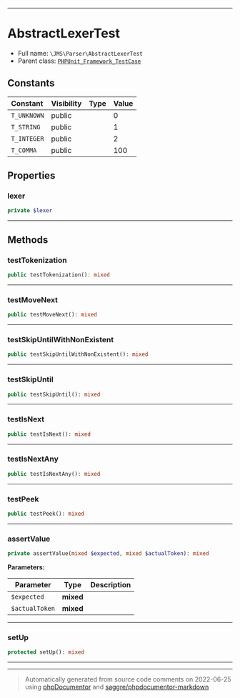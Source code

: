 ***

# AbstractLexerTest





* Full name: `\JMS\Parser\AbstractLexerTest`
* Parent class: [`PHPUnit_Framework_TestCase`](../../PHPUnit_Framework_TestCase.md)


## Constants

| Constant | Visibility | Type | Value |
|:---------|:-----------|:-----|:------|
|`T_UNKNOWN`|public| |0|
|`T_STRING`|public| |1|
|`T_INTEGER`|public| |2|
|`T_COMMA`|public| |100|

## Properties


### lexer



```php
private $lexer
```






***

## Methods


### testTokenization



```php
public testTokenization(): mixed
```











***

### testMoveNext



```php
public testMoveNext(): mixed
```











***

### testSkipUntilWithNonExistent



```php
public testSkipUntilWithNonExistent(): mixed
```











***

### testSkipUntil



```php
public testSkipUntil(): mixed
```











***

### testIsNext



```php
public testIsNext(): mixed
```











***

### testIsNextAny



```php
public testIsNextAny(): mixed
```











***

### testPeek



```php
public testPeek(): mixed
```











***

### assertValue



```php
private assertValue(mixed $expected, mixed $actualToken): mixed
```








**Parameters:**

| Parameter | Type | Description |
|-----------|------|-------------|
| `$expected` | **mixed** |  |
| `$actualToken` | **mixed** |  |




***

### setUp



```php
protected setUp(): mixed
```











***


***
> Automatically generated from source code comments on 2022-06-25 using [phpDocumentor](http://www.phpdoc.org/) and [saggre/phpdocumentor-markdown](https://github.com/Saggre/phpDocumentor-markdown)
